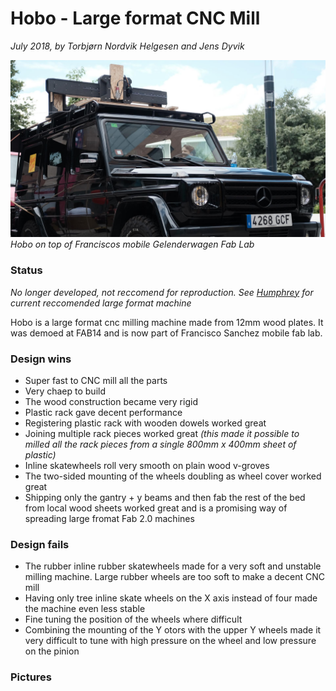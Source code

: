 # Hobo - Large format CNC Mill
*July 2018, by Torbjørn Nordvik Helgesen and Jens Dyvik*

![Hobo](./img/hobo-on-franciscos-gelenderwagen.jpg)
*Hobo on top of Franciscos mobile Gelenderwagen Fab Lab*

### Status

*No longer developed, not reccomend for reproduction. See [Humphrey](https://github.com/fellesverkstedet/fabricatable-machines/blob/master/humphrey-large-format-cnc/README.md) for current reccomended large format machine*

Hobo is a large format cnc milling machine made from 12mm wood plates. It was demoed at FAB14 and is now part of Francisco Sanchez mobile fab lab.

### Design wins

* Super fast to CNC mill all the parts
* Very chaep to build
* The wood construction became very rigid
* Plastic rack gave decent performance
* Registering plastic rack with wooden dowels worked great
* Joining multiple rack pieces worked great *(this made it possible to milled all the rack pieces from a single 800mm x 400mm sheet of plastic)*
* Inline skatewheels roll very smooth on plain wood v-groves
* The two-sided mounting of the wheels doubling as wheel cover worked great
* Shipping only the gantry + y beams and then fab the rest of the bed from local wood sheets worked great and is a promising way of spreading large fromat Fab 2.0 machines

### Design fails

* The rubber inline rubber skatewheels made for a very soft and unstable milling machine. Large rubber wheels are too soft to make a decent CNC mill
* Having only tree inline skate wheels on the X axis instead of four made the machine even less stable
* Fine tuning the position of the wheels where difficult
* Combining the mounting of the Y  otors with the upper Y wheels made it very difficult to tune with high pressure on the wheel and low pressure on the pinion

### Pictures
